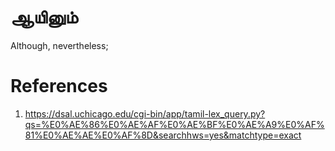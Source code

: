 # ஆயினும்
Although, nevertheless;


# References
1. https://dsal.uchicago.edu/cgi-bin/app/tamil-lex_query.py?qs=%E0%AE%86%E0%AE%AF%E0%AE%BF%E0%AE%A9%E0%AF%81%E0%AE%AE%E0%AF%8D&searchhws=yes&matchtype=exact
